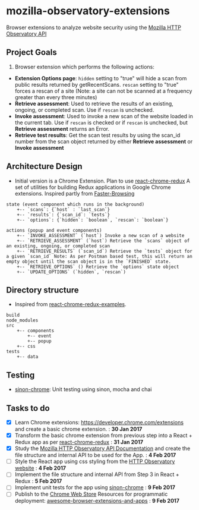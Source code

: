 # mozilla-observatory-extensions
Browser extensions to analyze website security using the [Mozilla HTTP Observatory API](https://observatory.mozilla.org)

## Project Goals
1. Browser extension which performs the following actions:
  * **Extension Options page**: `hidden` setting to "true" will hide a scan from public results returned by getRecentScans. `rescan` setting to "true" forces a rescan of a site (Note: a site can not be scanned at a frequency greater than every three minutes)
  * **Retrieve assessment**: Used to retrieve the results of an existing, ongoing, or completed scan. Use if `rescan` is unchecked.
  * **Invoke assessment**: Used to invoke a new scan of the website loaded in the current tab. Use if `rescan` is checked or if `rescan` is unchecked, but **Retrieve assessment** returns an Error.
  * **Retrieve test results**: Get the scan test results by using the scan_id number from the scan object returned by either **Retrieve assessment** or **Invoke assessment**

## Architecture Design
* Initial version is a Chrome Extension. Plan to use [react-chrome-redux](https://github.com/tshaddix/react-chrome-redux) A set of utilities for building Redux applications in Google Chrome extensions. Inspired partly from [Faster-Browsing](https://github.com/sjb7/Faster-Browsing)

```
state (event component which runs in the background)
	+-- `scans`: {`host` : `last_scan`}
	+-- `results`: {`scan_id`: `tests`}
	+-- `options`: {`hidden`: `boolean`, `rescan`: `boolean`}

actions (popup and event components)
	+-- `INVOKE_ASSESSMENT` (`host`) Invoke a new scan of a website
	+-- `RETRIEVE_ASSESSMENT` (`host`) Retrieve the `scans` object of an existing, ongoing, or completed scan
	+-- `RETRIEVE_RESULTS` (`scan_id`) Retrieve the `tests` object for a given `scan_id` Note: As per Postman based test, this will return an empty object until the scan object is in the `FINISHED` state.
	+-- `RETRIEVE_OPTIONS` () Retrieve the `options` state object
	+-- `UPDATE_OPTIONS` (`hidden`, `rescan`)
```

## Directory structure
* Inspired from [react-chrome-redux-examples](https://github.com/tshaddix/react-chrome-redux-examples).

```
build
node_modules
src
	+-- components
		+-- event
		+-- popup
	+-- css
tests
	+-- data
```

## Testing
* [sinon-chrome](https://github.com/acvetkov/sinon-chrome): Unit testing using sinon, mocha and chai

## Tasks to do
- [x] Learn Chrome extensions: https://developer.chrome.com/extensions and create a basic chrome extension. : **30 Jan 2017**
- [x] Transform the basic chrome extension from previous step into a React + Redux app as per [react-chrome-redux](https://github.com/tshaddix/react-chrome-redux) : **31 Jan 2017**
- [x] Study the [Mozilla HTTP Observatory API Documentation](https://github.com/mozilla/http-observatory/blob/master/httpobs/docs/api.md) and create the file structure and internal API to be used for the App. : **4 Feb 2017**
- [ ] Style the React app using css styling from the [HTTP Observatory website](https://github.com/mozilla/http-observatory-website/tree/master/css) : **4 Feb 2017**
- [ ] Implement the file structure and internal API from Step 3 in React + Redux : **5 Feb 2017**
- [ ] Implement unit tests for the app using [sinon-chrome](https://github.com/acvetkov/sinon-chrome) : **9 Feb 2017**
- [ ] Publish to the [Chrome Web Store](https://developer.chrome.com/webstore/get_started_simple) Resources for programmatic deployment: [awesome-browser-extensions-and-apps](https://github.com/vitalets/awesome-browser-extensions-and-apps) : **9 Feb 2017**
